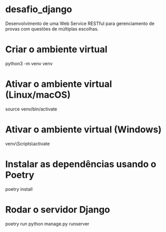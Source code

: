 # desafio_django
Desenvolvimento de uma Web Service RESTful para gerenciamento de provas com questões de múltiplas escolhas. 

# Criar o ambiente virtual
python3 -m venv venv

# Ativar o ambiente virtual (Linux/macOS)
source venv/bin/activate

# Ativar o ambiente virtual (Windows)
venv\Scripts\activate

# Instalar as dependências usando o Poetry
poetry install

# Rodar o servidor Django
poetry run python manage.py runserver